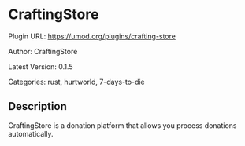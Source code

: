 # CraftingStore

Plugin URL: https://umod.org/plugins/crafting-store

Author: CraftingStore

Latest Version: 0.1.5

Categories: rust, hurtworld, 7-days-to-die

## Description

CraftingStore is a donation platform that allows you process donations automatically.
